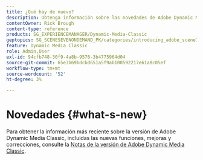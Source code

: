 ```yaml
---
title: ¿Qué hay de nuevo?
description: Obtenga información sobre las novedades de Adobe Dynamic Media Classic mediante las notas de la versión actuales.
contentOwner: Rick Brough
content-type: reference
products: SG_EXPERIENCEMANAGER/Dynamic-Media-Classic
geptopics: SG_SCENESEVENONDEMAND_PK/categories/introducing_adobe_scene7
feature: Dynamic Media Classic
role: Admin,User
exl-id: 94cfb748-30f9-4a8b-9576-3b4775964d04
source-git-commit: 65e3b69bdcbd651a5f9ab100592217e61a8c05ef
workflow-type: tm+mt
source-wordcount: '52'
ht-degree: 3%

---
```


# Novedades {#what-s-new}

Para obtener la información más reciente sobre la versión de Adobe Dynamic Media Classic, incluidas las nuevas funciones, mejoras y correcciones, consulte la [Notas de la versión de Adobe Dynamic Media Classic](https://experienceleague.adobe.com/docs/dynamic-media-developer-resources/release-notes/s7rn2017.html).
